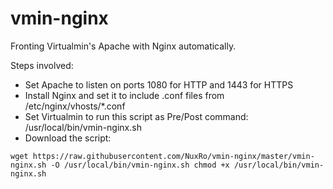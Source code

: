 # vmin-nginx

Fronting Virtualmin's Apache with Nginx automatically.

Steps involved:
- Set Apache to listen on ports 1080 for HTTP and 1443 for HTTPS
- Install Nginx and set it to include .conf files from /etc/nginx/vhosts/*.conf
- Set Virtualmin to run this script as Pre/Post command: /usr/local/bin/vmin-nginx.sh
- Download the script:

`wget https://raw.githubusercontent.com/NuxRo/vmin-nginx/master/vmin-nginx.sh -O /usr/local/bin/vmin-nginx.sh
chmod +x /usr/local/bin/vmin-nginx.sh`
